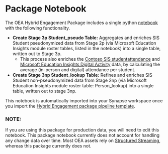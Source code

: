# Package Notebook

The OEA Hybrid Engagement Package includes a single python [notebook](https://github.com/microsoft/OpenEduAnalytics/blob/main/packages/package_catalog/Hybrid_Engagement/notebooks/HybridEngagement_enrichment.ipynb) with the following functionality. 
 - <strong>Create Stage 3p Student_pseudo Table:</strong> Aggregates and enriches SIS Student pseudonymized data from Stage 2p (via Microsoft Education Insights module roster tables, listed in the notebook) into a single table, written out to Stage 3p.
     * This process also enriches the [Contoso SIS studentattendance](https://github.com/microsoft/OpenEduAnalytics/blob/main/modules/module_catalog/Student_and_School_Data_Systems/test_data/batch1/studentattendance.csv) and [Microsoft Education Insights Digital Activity](https://github.com/microsoft/OpenEduAnalytics/blob/main/modules/module_catalog/Microsoft_Education_Insights/test_data/activity/2022-01-28/ApplicationUsage.csv) data, by calculating the average (in-person and digital) attendance per student.
 - <strong>Create Stage 3np Student_lookup Table:</strong> Refines and enriches SIS Student non-pseudonymized data from Stage 2np (via Microsoft Education Insights module roster table: Person_lookup) into a single table, written out to stage 3np.
 
 This notebook is automatically imported into your Synapse workspace once you import the [Hybrid Engagement package pipeline template](https://github.com/microsoft/OpenEduAnalytics/tree/main/packages/package_catalog/Hybrid_Engagement/pipelines).

### NOTE:
If you are using this package for production data, you will need to edit this notebook. This package notebook currently does not account for handling any change data over time. Most OEA assets rely on [Structured Streaming](https://spark.apache.org/docs/latest/structured-streaming-programming-guide.html), whereas this package currently does not. 
